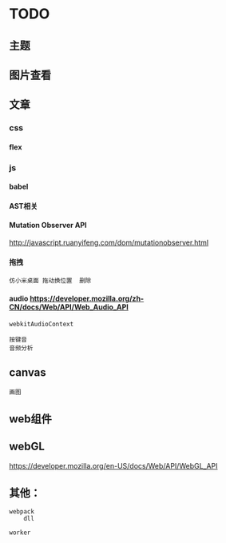 # TODO

## 主题
## 图片查看


## 文章

### css 

#### flex 


### js

#### babel
#### AST相关
#### Mutation Observer API
http://javascript.ruanyifeng.com/dom/mutationobserver.html

#### 拖拽
	仿小米桌面 拖动换位置  删除

#### audio https://developer.mozilla.org/zh-CN/docs/Web/API/Web_Audio_API
	webkitAudioContext

	按键音
	音频分析


## canvas
	

	画图
	

## web组件

## webGL
https://developer.mozilla.org/en-US/docs/Web/API/WebGL_API


## 其他：
	webpack
		dll

	worker

